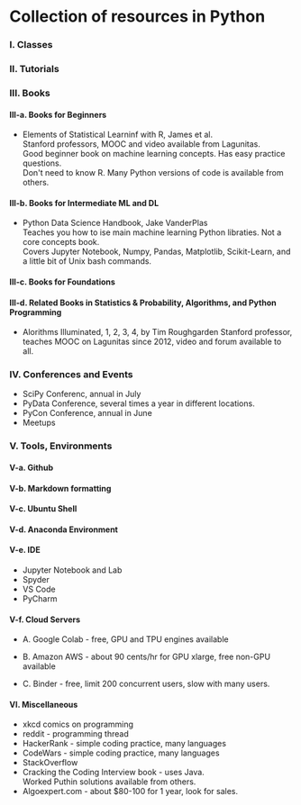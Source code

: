 # Collection of resources in Python  

### I. Classes  


### II. Tutorials  


### III. Books

#### III-a. Books for Beginners 

 * Elements of Statistical Learninf with R, James et al.  
   Stanford professors, MOOC and video available from Lagunitas.  
   Good beginner book on machine learning concepts. Has easy practice questions.  
   Don't need to know R.  Many Python versions of code is available from others.  

#### III-b. Books for Intermediate ML and DL

 * Python Data Science Handbook, Jake VanderPlas  
   Teaches you how to ise main machine learning Python libraties. Not a core concepts book.  
   Covers Jupyter Notebook, Numpy, Pandas, Matplotlib, Scikit-Learn, and a little bit of Unix bash commands.  

#### III-c. Books for Foundations


#### III-d. Related Books in Statistics & Probability, Algorithms, and Python Programming

 * Alorithms Illuminated, 1, 2, 3, 4, by Tim Roughgarden 
   Stanford professor, teaches MOOC on Lagunitas since 2012, video and forum available to all.  

### IV. Conferences and Events  

 * SciPy Conferenc, annual in July  
 * PyData Conference, several times a year in different locations. 
 * PyCon Conference, annual in June  
 * Meetups

### V. Tools, Environments 

#### V-a. Github  


#### V-b. Markdown formatting  


#### V-c. Ubuntu Shell  


#### V-d. Anaconda Environment


#### V-e. IDE

 * Jupyter Notebook and Lab 
 * Spyder
 * VS Code
 * PyCharm 

#### V-f. Cloud Servers  

 * A. Google Colab - free, GPU and TPU engines available 

 * B. Amazon AWS - about 90 cents/hr for GPU xlarge, free non-GPU available

 * C. Binder - free, limit 200 concurrent users, slow with many users.  

#### VI. Miscellaneous

 * xkcd comics on programming  
 * reddit - programming thread  
 * HackerRank - simple coding practice, many languages
 * CodeWars - simple coding practice, many languages  
 * StackOverflow  
 * Cracking the Coding Interview book - uses Java.  
   Worked Puthin solutions available from others. 
 * Algoexpert.com - about $80-100 for 1 year, look for sales.  


